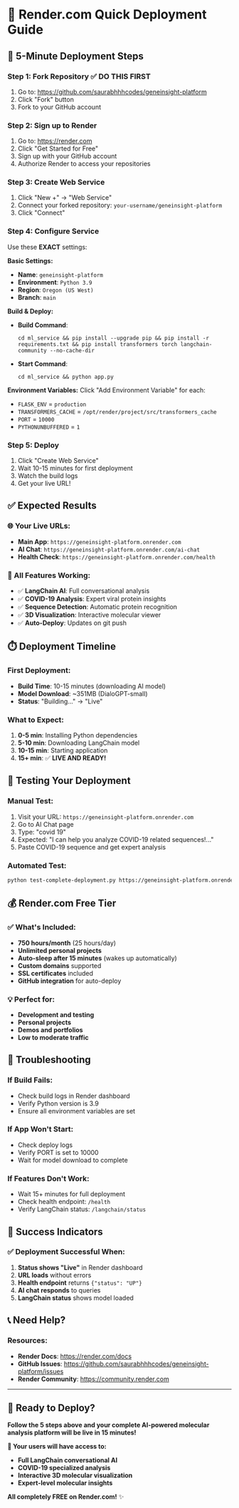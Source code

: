 # 🎨 Render.com Quick Deployment Guide

## 🚀 **5-Minute Deployment Steps**

### **Step 1: Fork Repository** ✅ **DO THIS FIRST**
1. Go to: https://github.com/saurabhhhcodes/geneinsight-platform
2. Click "Fork" button
3. Fork to your GitHub account

### **Step 2: Sign up to Render**
1. Go to: https://render.com
2. Click "Get Started for Free"
3. Sign up with your GitHub account
4. Authorize Render to access your repositories

### **Step 3: Create Web Service**
1. Click "New +" → "Web Service"
2. Connect your forked repository: `your-username/geneinsight-platform`
3. Click "Connect"

### **Step 4: Configure Service**
Use these **EXACT** settings:

**Basic Settings:**
- **Name**: `geneinsight-platform`
- **Environment**: `Python 3.9`
- **Region**: `Oregon (US West)`
- **Branch**: `main`

**Build & Deploy:**
- **Build Command**: 
  ```
  cd ml_service && pip install --upgrade pip && pip install -r requirements.txt && pip install transformers torch langchain-community --no-cache-dir
  ```
- **Start Command**: 
  ```
  cd ml_service && python app.py
  ```

**Environment Variables:**
Click "Add Environment Variable" for each:
- `FLASK_ENV` = `production`
- `TRANSFORMERS_CACHE` = `/opt/render/project/src/transformers_cache`
- `PORT` = `10000`
- `PYTHONUNBUFFERED` = `1`

### **Step 5: Deploy**
1. Click "Create Web Service"
2. Wait 10-15 minutes for first deployment
3. Watch the build logs
4. Get your live URL!

## ✅ **Expected Results**

### **🌐 Your Live URLs:**
- **Main App**: `https://geneinsight-platform.onrender.com`
- **AI Chat**: `https://geneinsight-platform.onrender.com/ai-chat`
- **Health Check**: `https://geneinsight-platform.onrender.com/health`

### **🧬 All Features Working:**
- ✅ **LangChain AI**: Full conversational analysis
- ✅ **COVID-19 Analysis**: Expert viral protein insights
- ✅ **Sequence Detection**: Automatic protein recognition
- ✅ **3D Visualization**: Interactive molecular viewer
- ✅ **Auto-Deploy**: Updates on git push

## ⏱️ **Deployment Timeline**

### **First Deployment:**
- **Build Time**: 10-15 minutes (downloading AI model)
- **Model Download**: ~351MB (DialoGPT-small)
- **Status**: "Building..." → "Live"

### **What to Expect:**
1. **0-5 min**: Installing Python dependencies
2. **5-10 min**: Downloading LangChain model
3. **10-15 min**: Starting application
4. **15+ min**: ✅ **LIVE AND READY!**

## 🧪 **Testing Your Deployment**

### **Manual Test:**
1. Visit your URL: `https://geneinsight-platform.onrender.com`
2. Go to AI Chat page
3. Type: "covid 19"
4. Expected: "I can help you analyze COVID-19 related sequences!..."
5. Paste COVID-19 sequence and get expert analysis

### **Automated Test:**
```bash
python test-complete-deployment.py https://geneinsight-platform.onrender.com
```

## 💰 **Render.com Free Tier**

### **✅ What's Included:**
- **750 hours/month** (25 hours/day)
- **Unlimited personal projects**
- **Auto-sleep after 15 minutes** (wakes up automatically)
- **Custom domains** supported
- **SSL certificates** included
- **GitHub integration** for auto-deploy

### **💡 Perfect for:**
- **Development and testing**
- **Personal projects**
- **Demos and portfolios**
- **Low to moderate traffic**

## 🔧 **Troubleshooting**

### **If Build Fails:**
- Check build logs in Render dashboard
- Verify Python version is 3.9
- Ensure all environment variables are set

### **If App Won't Start:**
- Check deploy logs
- Verify PORT is set to 10000
- Wait for model download to complete

### **If Features Don't Work:**
- Wait 15+ minutes for full deployment
- Check health endpoint: `/health`
- Verify LangChain status: `/langchain/status`

## 🎉 **Success Indicators**

### **✅ Deployment Successful When:**
1. **Status shows "Live"** in Render dashboard
2. **URL loads** without errors
3. **Health endpoint** returns `{"status": "UP"}`
4. **AI chat responds** to queries
5. **LangChain status** shows model loaded

## 📞 **Need Help?**

### **Resources:**
- **Render Docs**: https://render.com/docs
- **GitHub Issues**: https://github.com/saurabhhhcodes/geneinsight-platform/issues
- **Render Community**: https://community.render.com

---

## 🚀 **Ready to Deploy?**

**Follow the 5 steps above and your complete AI-powered molecular analysis platform will be live in 15 minutes!**

**🧬 Your users will have access to:**
- **Full LangChain conversational AI**
- **COVID-19 specialized analysis**
- **Interactive 3D molecular visualization**
- **Expert-level molecular insights**

**All completely FREE on Render.com!** ✨
